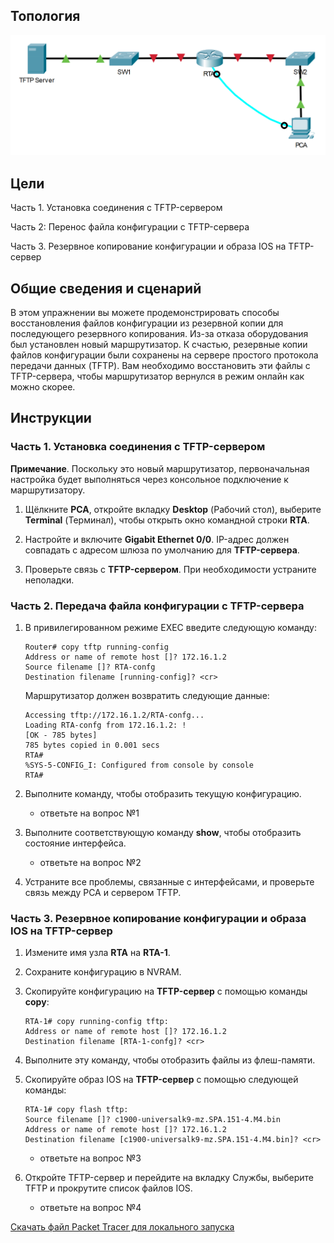 ## Топология

![](./assets/topology.png)

## Цели

Часть 1. Установка соединения с TFTP-сервером

Часть 2: Перенос файла конфигурации с TFTP-сервера

Часть 3. Резервное копирование конфигурации и образа IOS на TFTP-сервер

## Общие сведения и сценарий

В этом упражнении вы можете продемонстрировать способы восстановления файлов конфигурации из резервной копии для последующего резервного копирования. Из-за отказа оборудования был установлен новый маршрутизатор. К счастью, резервные копии файлов конфигурации были сохранены на сервере простого протокола передачи данных (TFTP). Вам необходимо восстановить эти файлы с TFTP-сервера, чтобы маршрутизатор вернулся в режим онлайн как можно скорее.

## Инструкции

### Часть 1. Установка соединения с TFTP-сервером

**Примечание**. Поскольку это новый маршрутизатор, первоначальная настройка будет выполняться через консольное подключение к маршрутизатору.

1.  Щёлкните **PCA**, откройте вкладку **Desktop** (Рабочий стол), выберите **Terminal** (Терминал), чтобы открыть окно командной строки **RTA**.

2.  Настройте и включите **Gigabit Ethernet 0/0**. IP-адрес должен совпадать с адресом шлюза по умолчанию для **TFTP-сервера**.

3.  Проверьте связь с **TFTP-сервером**. При необходимости устраните неполадки.

### Часть 2. Передача файла конфигурации с TFTP-сервера

1.  В привилегированном режиме EXEC введите следующую команду:

    ```
    Router# copy tftp running-config
    Address or name of remote host []? 172.16.1.2
    Source filename []? RTA-confg
    Destination filename [running-config]? <cr>
    ```

    Маршрутизатор должен возвратить следующие данные:

    ```
    Accessing tftp://172.16.1.2/RTA-confg...
    Loading RTA-confg from 172.16.1.2: !
    [OK - 785 bytes]
    785 bytes copied in 0.001 secs
    RTA#
    %SYS-5-CONFIG_I: Configured from console by console
    RTA#
    ```

2.  Выполните команду, чтобы отобразить текущую конфигурацию.

    - ответьте на вопрос №1

3.  Выполните соответствующую команду **show**, чтобы отобразить состояние интерфейса.

    - ответьте на вопрос №2

4.  Устраните все проблемы, связанные с интерфейсами, и проверьте связь между PCA и сервером TFTP.

### Часть 3. Резервное копирование конфигурации и образа IOS на TFTP-сервер

1.  Измените имя узла **RTA** на **RTA-1**.

2.  Сохраните конфигурацию в NVRAM.

3. Скопируйте конфигурацию на **TFTP-сервер** с помощью команды **copy**:

    ```
    RTA-1# copy running-config tftp:
    Address or name of remote host []? 172.16.1.2
    Destination filename [RTA-1-confg]? <cr>
    ```

4. Выполните эту команду, чтобы отобразить файлы из флеш-памяти.

5. Скопируйте образ IOS на **TFTP-сервер** с помощью следующей команды:

    ```
    RTA-1# copy flash tftp:
    Source filename []? c1900-universalk9-mz.SPA.151-4.M4.bin
    Address or name of remote host []? 172.16.1.2
    Destination filename [c1900-universalk9-mz.SPA.151-4.M4.bin]? <cr>
    ```

    - ответьте на вопрос №3

6. Откройте TFTP-сервер и перейдите на вкладку Службы, выберите TFTP и прокрутите список файлов IOS.

    - ответьте на вопрос №4

[Скачать файл Packet Tracer для локального запуска](./assets/10.6.10-lab.pka)
